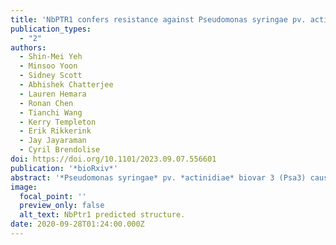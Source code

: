 ```yaml
---
title: 'NbPTR1 confers resistance against Pseudomonas syringae pv. actinidiae in kiwifruit'
publication_types:
  - "2"
authors:
  - Shin-Mei Yeh
  - Minsoo Yoon
  - Sidney Scott
  - Abhishek Chatterjee
  - Lauren Hemara
  - Ronan Chen
  - Tianchi Wang
  - Kerry Templeton
  - Erik Rikkerink
  - Jay Jayaraman
  - Cyril Brendolise
doi: https://doi.org/10.1101/2023.09.07.556601
publication: '*bioRxiv*'
abstract: '*Pseudomonas syringae* pv. *actinidiae* biovar 3 (Psa3) causes a devastating canker disease in yellow-fleshed kiwifruit (*Actinidia chinensis*). The effector HopZ5, which is present in all isolates of Psa3 causing global outbreaks of pandemic kiwifruit canker disease, triggers immunity in Nicotiana benthamiana and is not recognised in susceptible *A. chinensis* cultivars. In a search for N. benthamiana non-host resistance genes against HopZ5, we found that the nucleotide-binding leucine-rich repeat receptor NbPTR1 recognised HopZ5. RPM1-interacting protein 4 (RIN4) orthologues from multiple plants, including kiwifruit, were associated with NbPTR1-mediated autoimmunity suppression and recognition of HopZ5. No functional orthologues of NbPTR1 were found in *A. chinensis*. NbPTR1 transformed into Psa3-susceptible *A. chinensis* var. *chinensis* Hort16A plants introduced HopZ5-specific resistance against Psa3. Altogether, this study suggested that expressing NbPTR1 in Psa3-susceptible kiwifruit is a viable approach to acquiring resistance to Psa3 and it provides valuable information for engineering resistance in otherwise susceptible kiwifruit genotypes.'
image:
  focal_point: ''
  preview_only: false
  alt_text: NbPtr1 predicted structure.
date: 2020-09-28T01:24:00.000Z
---
```

